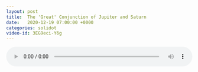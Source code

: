 ```yaml
---
layout: post
title:  The 'Great' Conjunction of Jupiter and Saturn
date:   2020-12-19 07:00:00 +0000
categories: solidot
video-id: 3EG9eci-Y6g
---
```


<audio src="/assets/bd00d1789b9d0ea4957ca15ad37b5834.mp3" style="width: 100%;" controls></audio>

